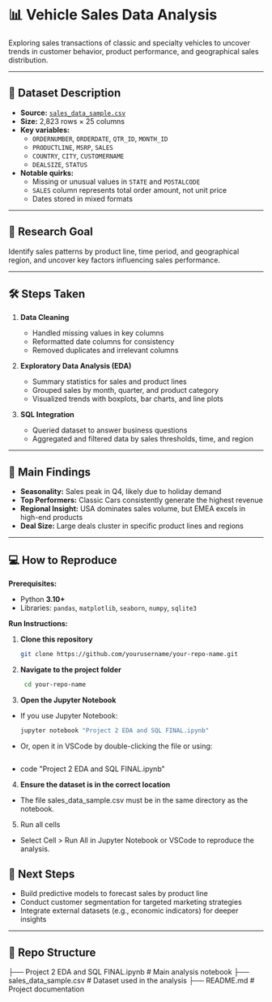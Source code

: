 # 📊 Vehicle Sales Data Analysis

Exploring sales transactions of classic and specialty vehicles to uncover trends in customer behavior, product performance, and geographical sales distribution.

---

## 📂 Dataset Description

- **Source:** [`sales_data_sample.csv`](./sales_data_sample.csv)  
- **Size:** 2,823 rows × 25 columns  
- **Key variables:**
  - `ORDERNUMBER`, `ORDERDATE`, `QTR_ID`, `MONTH_ID`
  - `PRODUCTLINE`, `MSRP`, `SALES`
  - `COUNTRY`, `CITY`, `CUSTOMERNAME`
  - `DEALSIZE`, `STATUS`
- **Notable quirks:**
  - Missing or unusual values in `STATE` and `POSTALCODE`
  - `SALES` column represents total order amount, not unit price
  - Dates stored in mixed formats

---

## 🎯 Research Goal

Identify sales patterns by product line, time period, and geographical region, and uncover key factors influencing sales performance.

---

## 🛠 Steps Taken

1. **Data Cleaning**
   - Handled missing values in key columns
   - Reformatted date columns for consistency
   - Removed duplicates and irrelevant columns

2. **Exploratory Data Analysis (EDA)**
   - Summary statistics for sales and product lines
   - Grouped sales by month, quarter, and product category
   - Visualized trends with boxplots, bar charts, and line plots

3. **SQL Integration**
   - Queried dataset to answer business questions
   - Aggregated and filtered data by sales thresholds, time, and region

---

## 📌 Main Findings

- **Seasonality:** Sales peak in Q4, likely due to holiday demand  
- **Top Performers:** Classic Cars consistently generate the highest revenue  
- **Regional Insight:** USA dominates sales volume, but EMEA excels in high-end products  
- **Deal Size:** Large deals cluster in specific product lines and regions  

---

## 💻 How to Reproduce

**Prerequisites:**
- Python **3.10+**
- Libraries: `pandas`, `matplotlib`, `seaborn`, `numpy`, `sqlite3`

**Run Instructions:**
1. **Clone this repository**
   ```bash
   git clone https://github.com/yourusername/your-repo-name.git

2. **Navigate to the project folder**
   ```bash
    cd your-repo-name

3. **Open the Jupyter Notebook**
- If you use Jupyter Notebook:
   ```bash
   jupyter notebook "Project 2 EDA and SQL FINAL.ipynb"
- Or, open it in VSCode by double-clicking the file or using:
   ```bash
- code "Project 2 EDA and SQL FINAL.ipynb"
  
4. **Ensure the dataset is in the correct location**
- The file sales_data_sample.csv must be in the same directory as the notebook.

5. Run all cells
- Select Cell > Run All in Jupyter Notebook or VSCode to reproduce the analysis.

## 🚀 Next Steps

- Build predictive models to forecast sales by product line  
- Conduct customer segmentation for targeted marketing strategies  
- Integrate external datasets (e.g., economic indicators) for deeper insights  

---

## 📁 Repo Structure

├── Project 2 EDA and SQL FINAL.ipynb # Main analysis notebook
├── sales_data_sample.csv # Dataset used in the analysis
├── README.md # Project documentation
